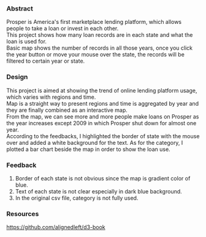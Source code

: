 ### Abstract
  Prosper is America's first marketplace lending platform, which allows people to take a loan or invest in each other.   
  This project shows how many loan records are in each state and what the loan is used for.  
  Basic map shows the number of records in all those years, once you click the year button or move your mouse over the state, the records will be filtered to certain year or state.  
### Design
  This project is aimed at showing the trend of online lending platform usage, which varies with regions and time.  
  Map is a straight way to present regions and time is aggregated by year and they are finally combined as an interactive map.   
  From the map, we can see more and more people make loans on Prosper as the year increases except 2009 in which Prosper shut down for almost one year.   
  According to the feedbacks, I highlighted the border of state with the mouse over and added a white background for the text. As for the category, I plotted a bar chart beside the map in order to show the loan use.    
### Feedback
  1. Border of each state is not obvious since the map is gradient color of blue.
  2. Text of each state is not clear especially in dark blue background.
  3. In the original csv file, category is not fully used.    
### Resources
  https://github.com/alignedleft/d3-book
